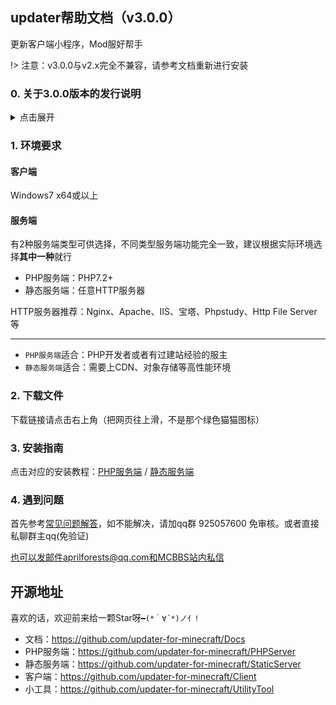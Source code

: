 ## updater帮助文档（v3.0.0）

更新客户端小程序，Mod服好帮手

!> 注意：v3.0.0与v2.x完全不兼容，请参考文档重新进行安装

### 0. 关于3.0.0版本的发行说明

<details>
<summary>点击展开</summary>
不知不觉距离updater第一个版本发布已经过去5年了，感谢各位服主/用户/大佬们在这些日子里以来的支持和陪伴。一眨眼3.0.0版本也已经发布了，3.x可能是最后一个大版本，因为我也即将面临工作的压力，闲余时间越来越少。updater同时也是一个公益项目，所有相关源代码完全开源，欢迎各大开发者给项目提出问题，意见。

v3.0.0主要以重写/修复为主，之前v2.x使用json配置文件，但很多人都不熟悉json语法，很容易漏掉列表末尾的逗号，现在v3.0.0使用yaml格式配置文件，只要有过开服经验的人，都能轻易上手。

v3.0.0同样修复了v2.x遗留的兼容问题，有很多人向我反映，在自己的电脑上没问题，但是玩家电脑上各种报错。这个问题可能与pywebview依赖winform有关，现在v3.0.0使用electron框架构建，由c/c++驱动，不依赖.net，兼容性会好很多。

v3.0.0也移除了自身热升级功能，考虑到updater项目并不是一个更新特别频繁的项目，而加入热升级同时又会增加配置的复杂性和不稳定性，所以v3.0.0不再包含包含自身热升级的功能，这同时也会带来一些好处，比如启动速度提升，服务端文件变小，单文件易安装和配置等。

</details>

### 1. 环境要求

#### 客户端

Windows7 x64或以上

#### 服务端

有2种服务端类型可供选择，不同类型服务端功能完全一致，建议根据实际环境选择**其中一种**就行

+ PHP服务端：PHP7.2+
+ 静态服务端：任意HTTP服务器

HTTP服务器推荐：Nginx、Apache、IIS、宝塔、Phpstudy、Http File Server等

---

+ `PHP服务端`适合：PHP开发者或者有过建站经验的服主
+ `静态服务端`适合：需要上CDN、对象存储等高性能环境

### 2. 下载文件

下载链接请点击右上角（把网页往上滑，不是那个绿色猫猫图标）

### 3. 安装指南

点击对应的安装教程：[PHP服务端](PHP服务端安装.md ':target=_blank') / [静态服务端](静态服务端安装.md ':target=_blank')

### 4. 遇到问题

首先参考[常见问题解答](FAQ.md ':target=_blank')，如不能解决，请加qq群 925057600 免审核。或者直接私聊群主qq(免验证)

也可以发邮件aprilforests@qq.com和MCBBS站内私信

## 开源地址

喜欢的话，欢迎前来给一颗Star呀`━(*｀∀´*)ノ亻!`

+ 文档：https://github.com/updater-for-minecraft/Docs
+ PHP服务端：https://github.com/updater-for-minecraft/PHPServer
+ 静态服务端：https://github.com/updater-for-minecraft/StaticServer
+ 客户端：https://github.com/updater-for-minecraft/Client
+ 小工具：https://github.com/updater-for-minecraft/UtilityTool
